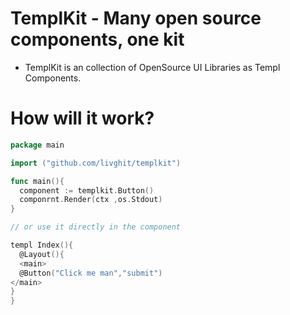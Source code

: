 # TemplKit - Many open source components, one kit

- TemplKit is an collection of OpenSource UI Libraries as Templ Components.

# How will it work?

```go
package main

import ("github.com/livghit/templkit")

func main(){
  component := templkit.Button()
  componrnt.Render(ctx ,os.Stdout)
}

// or use it directly in the component

templ Index(){
  @Layout(){
  <main>
  @Button("Click me man","submit")
</main>
}
}

```
